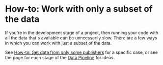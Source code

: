 # How-to: Work with only a subset of the data

If you're in the development stage of a project, then running your code with all the data that's available can be unncessarily slow. There are a few ways in which you can work with just a subset of the data.

See [How-to: Get data from only some publishers](how-to-get-data-from-only-some-publishers.md) for a specific case, or see the page for each stage of the [Data Pipeline](../understanding-the-services/stage/) for ideas.

